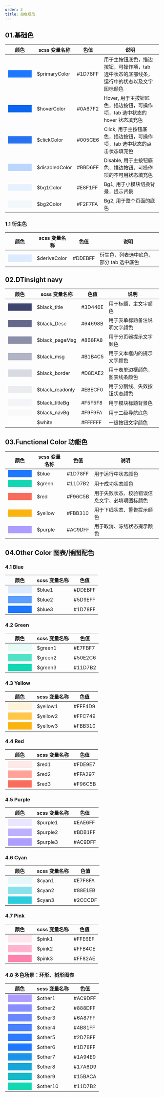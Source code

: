 ```yaml
---
order: 3
title: 颜色规范
---
```


## 01.基础色

| 颜色 | scss 变量名称  |色值  |说明  |
|---------|---------|---------|---------|
| <input style="background: #1D78FF;width: 80px; height: 26px;border: 1px solid #fff;" />    |   $primaryColor      |  #1D78FF      | 用于主按钮底色，描边按钮，可操作项，tab 选中状态的底部线条，运行中的状态以及文字图标颜色    |
| <input style="background: #0A67F2;width: 80px; height: 26px;border: 1px solid #fff;" />    |   $hoverColor        |   #0A67F2     | Hover, 用于主按钮底色，描边按钮，可操作项，tab 选中状态的 hover 状态填充色      |
| <input style="background: #2672F0;width: 80px; height: 26px;border: 1px solid #fff;" />    |   $clickColor        |   #005CE6     | Click, 用于主按钮底色，描边按钮，可操作项，tab 选中状态的点击状态填充色 |
| <input style="background: #BBD6FF;width: 80px; height: 26px;border: 1px solid #fff;" />    |   $disabledColor     |   #BBD6FF     | Disable, 用于主按钮底色，描边按钮，可操作项的不可用状态填充色 |
| <input style="background: #E8F1FF;width: 80px; height: 26px;border: 1px solid #fff;" />    |   $bg1Color          |   #E8F1FF     | Bg1, 用于小模块切换背景，提示背景 |
| <input style="background: #F2F7FA;width: 80px; height: 26px;border: 1px solid #fff;" />    |   $bg2Color          |   #F2F7FA     | Bg2, 用于整个页面的底色 |

### 1.1 衍生色

| 颜色 | scss 变量名称  |色值  |说明  |
|---------|---------|---------|---------|
|  <input style="background: #DDEBFF;width: 80px; height: 26px;border: 1px solid #fff;" />   |    $deriveColor      |     #DDEBFF   | 衍生色，列表选中底色，部分 tab 选中底色 |

## 02.DTinsight navy

| 颜色 |scss 变量名称  |色值  |说明  |
|---------|---------|---------|---------|
| <input style="background: #3D446E;width: 80px; height: 26px;border: 1px solid #fff;" />    |   $black_title       |  #3D446E      |  用于标题，主文字颜色       |
| <input style="background: #64698B;width: 80px; height: 26px;border: 1px solid #fff;" />    |   $black_Desc        |  #64698B      |  用于表单标题备注说明文字颜色     |
| <input style="background: #8B8FA8;width: 80px; height: 26px;border: 1px solid #fff;" />    |   $black_pageMsg     |  #8B8FA8      |  用于分页器提示文字颜色     |
| <input style="background: #B1B4C5;width: 80px; height: 26px;border: 1px solid #fff;" />    |   $black_msg         |  #B1B4C5      |  用于文本框内的提示文字颜色 |
| <input style="background: #D8DAE2;width: 80px; height: 26px;border: 1px solid #fff;" />    |   $black_border      |  #D8DAE2      |  用于表单边框颜色，图表线条颜色 |
| <input style="background: #EBECF0;width: 80px; height: 26px;border: 1px solid #fff;" />    |   $black_readonly    |  #EBECF0      |  用于分割线、失效按钮状态颜色 |
| <input style="background: #F5F5F8;width: 80px; height: 26px;border: 1px solid #fff;" />    |   $black_titleBg     |  #F5F5F8      |  用于模块标题背景色 |
| <input style="background: #F9F9FA;width: 80px; height: 26px;border: 1px solid #fff;" />    |   $black_navBg       |  #F9F9FA      |  用于二级导航底色 |
| <input style="background: #FFFFFF;width: 80px; height: 26px;border: 1px solid #fff;" />    |   $white             |  #FFFFFF      |  一级按钮文字颜色 |

## 03.Functional Color 功能色

| 颜色 |scss 变量名称  |色值  |说明  |
|---------|---------|---------|---------|
| <input style="background: #1D78FF;width: 80px; height: 26px;border: 1px solid #fff;" />    |   $blue              |  #1D78FF      |  用于运行中状态颜色       |
| <input style="background: #11D7B2;width: 80px; height: 26px;border: 1px solid #fff;" />    |   $green             |  #11D7B2      |  用于成功状态颜色     |
| <input style="background: #F96C5B;width: 80px; height: 26px;border: 1px solid #fff;" />    |   $red               |  #F96C5B      |  用于失败状态、校验错误信息文字、必填项图标颜色     |
| <input style="background: #FBB310;width: 80px; height: 26px;border: 1px solid #fff;" />    |   $yellow            |  #FBB310      |  用于下线状态、警告提示颜色 |
| <input style="background: #AC9DFF;width: 80px; height: 26px;border: 1px solid #fff;" />    |   $purple            |  #AC9DFF      |  用于取消、冻结状态提示颜色 |


## 04.Other Color 图表/插图配色

### 4.1 Blue

| 颜色 |scss 变量名称  |色值  |
|---------|---------|---------|
| <input style="background: #DDEBFF;width: 80px; height: 26px;border: 1px solid #fff;" />    |   $blue1             |  #DDEBFF      |
| <input style="background: #5D9EFF;width: 80px; height: 26px;border: 1px solid #fff;" />    |   $blue2             |  #5D9EFF      |
| <input style="background: #1D78FF;width: 80px; height: 26px;border: 1px solid #fff;" />    |   $blue3             |  #1D78FF      |

### 4.2 Green

| 颜色 |scss 变量名称  |色值  |
|---------|---------|---------|
| <input style="background: #E7FBF7;width: 80px; height: 26px;border: 1px solid #fff;" />    |   $green1            |  #E7FBF7      |
| <input style="background: #50E2C6;width: 80px; height: 26px;border: 1px solid #fff;" />    |   $green2            |  #50E2C6      |
| <input style="background: #11D7B2;width: 80px; height: 26px;border: 1px solid #fff;" />    |   $green3            |  #11D7B2      |

### 4.3 Yellow

| 颜色 |scss 变量名称  |色值  |
|---------|---------|---------|
| <input style="background: #FFF4D9;width: 80px; height: 26px;border: 1px solid #fff;" />    |   $yellow1           |  #FFF4D9      |
| <input style="background: #FFC749;width: 80px; height: 26px;border: 1px solid #fff;" />    |   $yellow2           |  #FFC749      |
| <input style="background: #FBB310;width: 80px; height: 26px;border: 1px solid #fff;" />    |   $yellow3           |  #FBB310      |
            
### 4.4 Red

| 颜色 |scss 变量名称  |色值  |
|---------|---------|---------|
| <input style="background: #FDE9E7;width: 80px; height: 26px;border: 1px solid #fff;" />    |   $red1              |  #FDE9E7      |
| <input style="background: #FFA297;width: 80px; height: 26px;border: 1px solid #fff;" />    |   $red2              |  #FFA297      |
| <input style="background: #F96C5B;width: 80px; height: 26px;border: 1px solid #fff;" />    |   $red3              |  #F96C5B      |
            
### 4.5 Purple

| 颜色 |scss 变量名称  |色值  |
|---------|---------|---------|
| <input style="background: #EAE6FF;width: 80px; height: 26px;border: 1px solid #fff;" />    |   $purple1           |  #EAE6FF      |
| <input style="background: #BDB1FF;width: 80px; height: 26px;border: 1px solid #fff;" />    |   $purple2           |  #BDB1FF      |
| <input style="background: #AC9DFF;width: 80px; height: 26px;border: 1px solid #fff;" />    |   $purple3           |  #AC9DFF      |
            
### 4.6 Cyan

| 颜色 |scss 变量名称  |色值  |
|---------|---------|---------|
| <input style="background: #E7F8FA;width: 80px; height: 26px;border: 1px solid #fff;" />    |   $cyan1             |  #E7F8FA      |
| <input style="background: #88E1EB;width: 80px; height: 26px;border: 1px solid #fff;" />    |   $cyan2             |  #88E1EB      |
| <input style="background: #2CCCDF;width: 80px; height: 26px;border: 1px solid #fff;" />    |   $cyan3             |  #2CCCDF      |

### 4.7 Pink

| 颜色 |scss 变量名称  |色值  |
|---------|---------|---------|
| <input style="background: #FFE6EF;width: 80px; height: 26px;border: 1px solid #fff;" />    |   $pink1             |  #FFE6EF      |
| <input style="background: #FFB4CE;width: 80px; height: 26px;border: 1px solid #fff;" />    |   $pink2             |  #FFB4CE      |
| <input style="background: #FF82AE;width: 80px; height: 26px;border: 1px solid #fff;" />    |   $pink3             |  #FF82AE      |

### 4.8 多色场景：环形、树形图表

| 颜色 |scss 变量名称  |色值  |
|---------|---------|---------|
| <input style="background: #AC9DFF;width: 80px; height: 26px;border: 1px solid #fff;" />    |   $other1            |  #AC9DFF      |
| <input style="background: #888DFF;width: 80px; height: 26px;border: 1px solid #fff;" />    |   $other2            |  #888DFF      |
| <input style="background: #6A87FF;width: 80px; height: 26px;border: 1px solid #fff;" />    |   $other3            |  #6A87FF      |
| <input style="background: #4B81FF;width: 80px; height: 26px;border: 1px solid #fff;" />    |   $other4            |  #4B81FF      |
| <input style="background: #2D7BFF;width: 80px; height: 26px;border: 1px solid #fff;" />    |   $other5            |  #2D7BFF      |
| <input style="background: #1D78FF;width: 80px; height: 26px;border: 1px solid #fff;" />    |   $other6            |  #1D78FF      |
| <input style="background: #1A94E9;width: 80px; height: 26px;border: 1px solid #fff;" />    |   $other7            |  #1A94E9      |
| <input style="background: #17A6D9;width: 80px; height: 26px;border: 1px solid #fff;" />    |   $other8            |  #17A6D9      |
| <input style="background: #15BACA;width: 80px; height: 26px;border: 1px solid #fff;" />    |   $other9            |  #15BACA      |
| <input style="background: #11D7B2;width: 80px; height: 26px;border: 1px solid #fff;" />    |   $other10           |  #11D7B2      |
